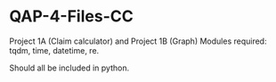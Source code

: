 # QAP-4-Files-CC
Project 1A (Claim calculator) and Project 1B (Graph)
Modules required: tqdm, time, datetime, re.

Should all be included in python.
